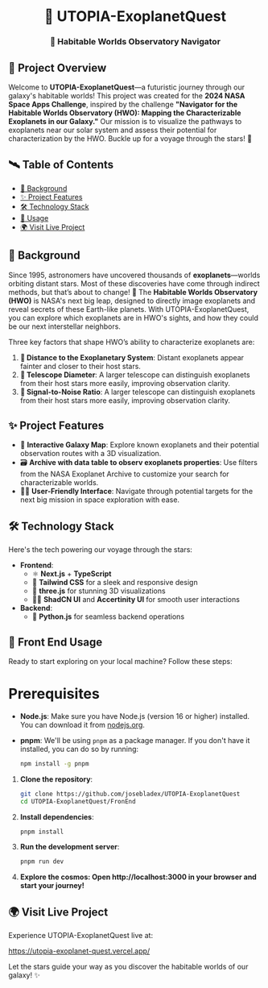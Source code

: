 <div align="center">
    <h1>🌌 UTOPIA-ExoplanetQuest</h1>
    <h3>🚀 Habitable Worlds Observatory Navigator</h3>
</div>

## 🌠 Project Overview

Welcome to **UTOPIA-ExoplanetQuest**—a futuristic journey through our galaxy's habitable worlds! This project was created for the **2024 NASA Space Apps Challenge**, inspired by the challenge **"Navigator for the Habitable Worlds Observatory (HWO): Mapping the Characterizable Exoplanets in our Galaxy."** Our mission is to visualize the pathways to exoplanets near our solar system and assess their potential for characterization by the HWO. Buckle up for a voyage through the stars! 🌌

## 🛰️ Table of Contents

- [🚀 Background](#-background)
- [✨ Project Features](#-project-features)
- [🛠️ Technology Stack](#-technology-stack)
- [📖 Usage](#-usage)
- [🌍 Visit Live Project](#-visit-live-project)

## 🚀 Background

Since 1995, astronomers have uncovered thousands of **exoplanets**—worlds orbiting distant stars. Most of these discoveries have come through indirect methods, but that’s about to change! 🌠 The **Habitable Worlds Observatory (HWO)** is NASA's next big leap, designed to directly image exoplanets and reveal secrets of these Earth-like planets. With UTOPIA-ExoplanetQuest, you can explore which exoplanets are in HWO's sights, and how they could be our next interstellar neighbors.

Three key factors that shape HWO’s ability to characterize exoplanets are:

1. **🌌 Distance to the Exoplanetary System**: Distant exoplanets appear fainter and closer to their host stars.
2. **🔭 Telescope Diameter**: A larger telescope can distinguish exoplanets from their host stars more easily, improving observation clarity.
3. **📡 Signal-to-Noise Ratio**: A larger telescope can distinguish exoplanets from their host stars more easily, improving observation clarity.

## ✨ Project Features

- 🌌 **Interactive Galaxy Map**: Explore known exoplanets and their potential observation routes with a 3D visualization.
- 🗃️ **Archive with data table to observ exoplanets properties**: Use filters from the NASA Exoplanet Archive to customize your search for characterizable worlds.
- 👨‍💻 **User-Friendly Interface**: Navigate through potential targets for the next big mission in space exploration with ease.

## 🛠️ Technology Stack

Here's the tech powering our voyage through the stars:

- **Frontend**:
  - ⚛️ **Next.js** + **TypeScript**
  - 🎨 **Tailwind CSS** for a sleek and responsive design
  - 🌌 **three.js** for stunning 3D visualizations
  - 🧑‍💻 **ShadCN UI** and **Accertinity UI** for smooth user interactions
- **Backend**:
  - 🐍 **Python.js** for seamless backend operations

## 📖 Front End Usage

Ready to start exploring on your local machine? Follow these steps:

# Prerequisites

- **Node.js**: Make sure you have Node.js (version 16 or higher) installed. You can download it from [nodejs.org](https://nodejs.org/).
- **pnpm**: We'll be using `pnpm` as a package manager. If you don't have it installed, you can do so by running:

   ```bash
   npm install -g pnpm

1. **Clone the repository**:

   ```bash
   git clone https://github.com/josebladex/UTOPIA-ExoplanetQuest
   cd UTOPIA-ExoplanetQuest/FronEnd

2. **Install dependencies**:

   ```bash
   pnpm install
3. **Run the development server**:

   ```bash
   pnpm run dev
4. **Explore the cosmos: Open http://localhost:3000 in your browser and start your journey!**

## 🌍 Visit Live Project
Experience UTOPIA-ExoplanetQuest live at:

https://utopia-exoplanet-quest.vercel.app/

Let the stars guide your way as you discover the habitable worlds of our galaxy! ✨